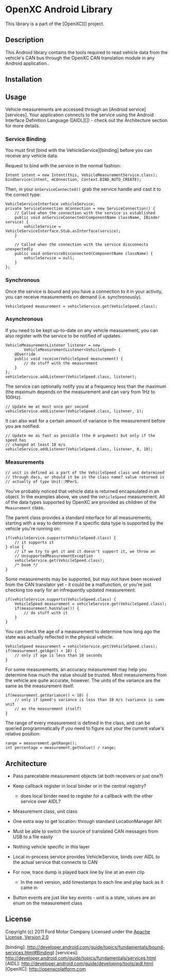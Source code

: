 OpenXC Android Library
=========================

This library is a part of the [OpenXC][] project.

## Description

This Android library contains the tools required to read vehicle data from the
vehicle's CAN bus through the OpenXC CAN translation module in any Android
application..

## Installation

## Usage

Vehicle measurements are accessed through an [Android service][services]. Your
application connects to the service using the Android Interface Definition
Language ([AIDL][]) - check out the Architecture section for more details.

### Service Binding

You must first [bind with the VehicleService][binding] before you can receive
any vehicle data.

Request to bind with the service in the normal fashion:

    Intent intent = new Intent(this, VehicleMeasurementService.class);
    bindService(intent, mCOnnection, Context.BIND_AUTO_CREATE);

Then, in your `onServiceConnected()` grab the service handle and cast it to the
correct type:

    VehicleServiceInterface vehicleService;
    private ServiceConnection mConnection = new ServiceConnection() {
        // Called when the connection with the service is established
        public void onServiceConnected(ComponentName className, IBinder service) {
            vehicleService = VehicleServiceInterface.Stub.asInterface(service);
        }

        // Called when the connection with the service disconnects unexpectedly
        public void onServiceDisconnected(ComponentName className) {
            vehicleService = null;
        }
    };

### Synchronous

Once the service is bound and you have a connection to it in your activity, you
can receive measurements on demand (i.e. synchronously).

    VehicleSpeed measurement = vehicleService.get(VehicleSpeed.class);

### Asynchronous

If you need to be kept up-to-date on any vehicle measurement, you can also
register with the service to be notified of updates.

    VehicleMeasurementListener listener = new
            VehicleMeasurementListener<VehicleSpeed> {
        @Override
        public void receive(VehicleSpeed measurement) {
            // do stuff with the measurement
        }
    };
    vehicleService.addListener(VehicleSpeed.class, listener);

The service can optionally notify you at a frequency less than the maximum (the
maximum depends on the measurement and can vary from 1Hz to 100Hz).

    // Update me at most once per second
    vehicleService.addListener(VehicleSpeed.class, listener, 1);

It can also wait for a certain amount of variance in the measurement before you
are notified.

    // Update me as fast as possible (the 0 argument) but only if the speed has
    // changed at least 10 m/s
    vehicleService.addListener(VehicleSpeed.class, listener, 0, 10);

### Measurements

    // unit is defined as a part of the VehicleSpeed class and determined
    // through docs, or should it be in the class name? value returned is
    // actually of type Unit::MPerS.

You've probably noticed that vehicle data is returned encapsulated in an object.
In the examples above, we used the `VehicleSpeed` measurement. All of the data
types supported by OpenXC are provided as children of the `Measurement` class.

The parent class provides a standard interface for all measurements, starting
with a way to determine if a specific data type is supported by the vehicle
you're running on:

    if(vehicleService.supports(VehicleSpeed.class) {
        // it supports it
    } else {
        // if we try to get it and it doesn't support it, we throw an
        // UnsupportedMeasurementException
        vehicleService.get(VehicleSpeed.class);
        /* boom */
    }

Some measurements may be supported, but may not have been received from the CAN
translator yet - it could be a malfunction, or you're just checking too early
for an infrequently updated measurement:

    if(vehicleService.supports(VehicleSpeed.class) {
        VehicleSpeed measurement = vehicleService.get(VehicleSpeed.class);
        if(measurement.hasValue()) {
            // do stuff with it
        }
    }

You can check the age of a measurement to determine how long ago the state was
actually reflected in the physical vehicle:

    VehicleSpeed measurement = vehicleService.get(VehicleSpeed.class);
    if(measurement.getAge() < 10) {
        // only if age is less than 10 seconds
    }

For some measurements, an accuracy measurement may help you determine how much
the value should be trusted. Most measurements from the vehicle are quite
accurate, however. The units of the variance are the same as the measurement
itself.

    if(measurement.getVariance() < 10) {
        // only if speed's variance is less than 10 m/s (variance is same unit
        // as the measurement itself)
    }

The range of every measurement is defined in the class, and can be queried
programmatically if you need to figure out your the current value's relative
position:

    range = measurement.getRange();
    int percentage = measurement.getValue() / range;

## Architecture


* Pass parecelable measurement objects (at both receivers or just one?)
* Keep callback register in local binder or in the central registry?
    * does local binder need to register for a callback with the other service
      over AIDL?
* Measurement class, unit class
* One extra way to get location: through standard LocationManager API

* Must be able to switch the source of translated CAN messages from USB to a
  file easily
* Nothing vehicle specific in this layer
* Local in-process service provides VehicleService, binds over AIDL to the
  actual service that connects to CAN
* For now, trace dump is played back line by line at an even clip
    * In the next version, add timestamps to each line and play back as it came
      in
* Button events are just like key events - unit is a state, values are an enum
  on the measurement class

## License

Copyright (c) 2011 Ford Motor Company
Licensed under the [Apache License, Version 2.0][apache]

[apache]: http://www.apache.org/licenses/LICENSE-2.0.html
[binding]: http://developer.android.com/guide/topics/fundamentals/bound-services.html#Binding)
[services]: http://developer.android.com/guide/topics/fundamentals/services.html
[AIDL]: http://developer.android.com/guide/developing/tools/aidl.html
[OpenXC]: http://openxcplatform.com
